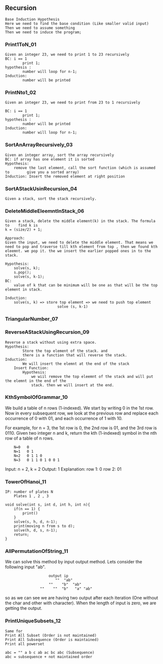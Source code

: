 ## Recursion
	Base Induction Hypothesis
	Here we need to find the base condition (Like smaller valid input)
	Then we need to assume something
	Then we need to induce the program;
### Print1ToN_01
	Given an integer 23, we need to print 1 to 23 recursively
	BC: i == 1
			print 1;
	hypothesis : 
			number will loop for n-1;
	Induction:
			number will be printed				
	
### PrintNto1_02
	Given an integer 23, we need to print from 23 to 1 recursively
	
	BC: i == 1
			print 1;
	hypothesis : 
			number will be printed
	Induction:
			number will loop for n-1;
	
### SortAnArrayRecursively_03		
	Given an integer array, sort the array recursively
	BC: if array has one element it is sorted
	Hypothesis:
		remove the last element, call the sort function (which is assumed to 		give you a sorted array)
	Induction: Insert the removed element at right position	

### SortAStackUsinRecursion_04		
	Given a stack, sort the stack recursively.

### DeleteMiddleEleemntInStack_06
	Given a stack, delete the middle element(k) in the stack. The formula to 	find k is 
	k = (size/2) + 1;
	
	Approach:
	Given the input, we need to delete the middle element. That means we need to pop and traverse till kth element from top , then we found kth eleemnt. we pop it. the we insert the earlier popped ones in to the stack.
	
	Hypothesis:
		solve(s, k);
		s.pop();
		solve(s, k-1);
	BC:
		value of k that can be minimum will be one as that will be the top element in stack.
	
	Induction:
		solve(s, k) => store top element => we need to push top element
							solve (s, k-1)
		
		
### TriangularNumber_07	

### ReverseAStackUsingRecursion_09

    Reverse a stack without using extra space.
    Hypothesis:
            Store the top element of the stack. and 
            there is a function that will reverse the stack.
    Induction: 
            We will insert the elemnt at the end of the stack
        Insert Function:
            Hypothesis:
                we wiil remove the top eleemnt of the stack and will put the elemnt in the end of the
                stack. then we will insert at the end.

### KthSymbolOfGrammar_10

We build a table of n rows (1-indexed). We start by writing 0 in the 1st row. 
Now in every subsequent row, we look at the previous row and replace each occurrence of 0 with 01, 
and each occurrence of 1 with 10.

For example, for n = 3, the 1st row is 0, the 2nd row is 01, and the 3rd row is 0110.
Given two integer n and k, return the kth (1-indexed) symbol in the nth row of a table of n rows.

        N=0   0
        N=1   0 1
        N=2   0 1 1 0
        N=3   0 1 1 0 1 0 0 1

Input: n = 2, k = 2
Output: 1
Explanation:
row 1: 0
row 2: 01  

### TowerOfHanoi_11
    IP: number of plates N
        Plates 1 , 2 , 3
    
    void solve(int s, int d, int h, int n){
        if(n == 1) {
            print()
        }
        solve(s, h, d, n-1);
        print(moving n from s to d);
        solve(h, d, s, n-1);
        return;
    }

### AllPermutationOfString_11

We can solve this method by input output method.
Lets consider the following input "ab".

                        output ip
                           ""  "ab"
                        ""    "b"  "ab"
                    ""    ""  "b"   "a" "ab"

so as we can see we are having two output after each iteration (One without the char and other with 
character). When the length of input is zero, we are getting the output.


### PrintUniqueSubsets_12

    Same for 
    Print All Subset (Order is not maintained)
    Print All Subsequence (Order is maintained)
    Print all powerset

    abc = "" a b c ab ac bc abc (Subsequence)
    abc = subsequence + not maintained order

